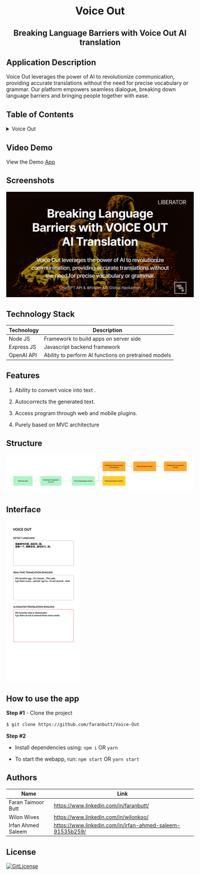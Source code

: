 <!-- PROJECT TITLE -->
  <h1 align="center">Voice Out</h1>
 <h2 2 align="center">
    Breaking Language Barriers with Voice Out AI translation
    <br />
    </h2>

## Application Description

Voice Out leverages the power of AI to revolutionize communication, providing accurate translations without the need for precise vocabulary or grammar. Our platform empowers seamless dialogue, breaking down language barriers and bringing people together with ease.

## Table of Contents

<details>
<summary>Voice Out</summary>

- [Application Description](#application-description)
- [Table of Contents](#table-of-contents)
- [Project Demo](#demo)
- [Screenshots](#screenshots)
- [Technology Stack](#technology-stack)
- [Features](#features)
- [Structure](#structure)
- [Interface](#interface)
- [How to use the app](#how-to-use-the-app)
- [Collaborators](#collaborators)
- [References](#references)
- [License](#license)

</details>

## Video Demo

View the Demo [App](https://www.dropbox.com/s/gowxubclyy5w80q/Voice%20Out%20Video%20Presentation.mov?dl=0)

## Screenshots
![y1](https://github.com/faranbutt/Voice-Out/blob/main/voice%20out.png)

## Technology Stack

| Technology       | Description                                   |
| ---------------- | --------------------------------------------- |
| Node JS           | Framework to build apps on server side|
| Express JS        | Javascript backend framework|
| OpenAI API        | Ability to perform AI functions on pretrained models|

## Features

1. Ability to convert voice into text .

2. Autocorrects the generated text.

3. Access program through web and mobile plugins.

4. Purely based on  MVC architecture

## Structure

![y2](https://github.com/faranbutt/Voice-Out/blob/main/Struture.png)

## Interface

![y3](https://github.com/faranbutt/Voice-Out/blob/main/iPhone_14_-_1_200x433.jpeg)


## How to use the app

**Step #1** - Clone the project

```bash
$ git clone https://github.com/faranbutt/Voice-Out
```

**Step #2**

- Install dependencies using: `npm i` OR `yarn`

- To start the webapp, run: `npm start` OR `yarn start`


## Authors

| Name            | Link                                   |
| --------------- | -------------------------------------- |
| Faran Taimoor Butt | https://www.linkedin.com/in/faranbutt/ |
| Wilon Wives | https://www.linkedin.com/in/wilonkoo/ |
| Irfan Ahmed Saleem | https://www.linkedin.com/in/irfan-ahmed-saleem-91535b259/|

## License

[![GitLicense](https://img.shields.io/badge/License-MIT-lime.svg)](https://github.com/sandramsc/CultiVate/blob/master/LICENSE.md)